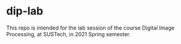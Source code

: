 # dip-lab
This repo is intended for the lab session of the course Digital Image Processing, at SUSTech, in 2021 Spring semester.
